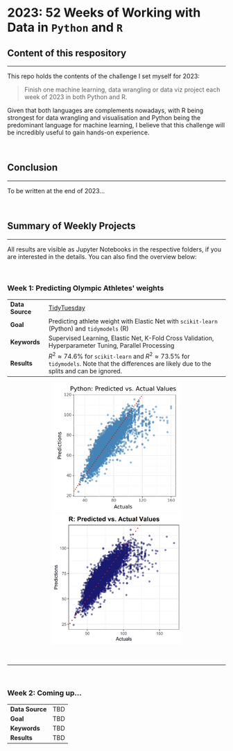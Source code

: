 # 2023: 52 Weeks of Working with Data in  `Python` and `R`

## Content of this respository
***
This repo holds the contents of the challenge I set myself for 2023:

> Finish one machine learning, data wrangling or data viz project each week of 2023 in both Python and R.

Given that both languages are complements nowadays, with R being strongest for data wrangling and visualisation and Python being the predominant language for machine learning, I believe that this challenge will be incredibly useful to gain hands-on experience.

<br>

## Conclusion
***

To be written at the end of 2023...

<br>

## Summary of Weekly Projects
***

All results are visible as Jupyter Notebooks in the respective folders, if you are interested in the details. You can also find the overview below:

<br>

### Week 1: Predicting Olympic Athletes' weights

| | |
| ----------- | ----------- |
| **Data Source**      | [TidyTuesday](https://github.com/rfordatascience/tidytuesday/blob/master/data/2021/2021-07-27/readme.md)       |
| **Goal**   | Predicting athlete weight with Elastic Net with `scikit-learn` (Python) and `tidymodels` (R) |
| **Keywords**   | Supervised Learning, Elastic Net, K-Fold Cross Validation, Hyperparameter Tuning, Parallel Processing |
| **Results**   | $R^2 \approx 74.6\%$ for `scikit-learn` and $R^2 \approx 73.5\%$ for `tidymodels`. Note that the differences are likely due to the splits and can be ignored. |

<p align="center">
  <img src="Week 1 - Olympic Athletes/python.png" height="300" />
  <img src="Week 1 - Olympic Athletes/r.png" height="300" />
</p>

<br>

***

<br>

### Week 2: Coming up...

| | |
| ----------- | ----------- |
| **Data Source** | TBD |
| **Goal** | TBD |
| **Keywords** | TBD |
| **Results** | TBD |